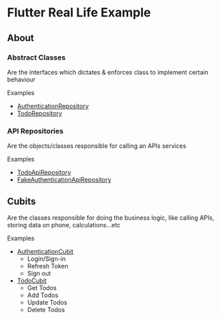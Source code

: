 # Flutter Real Life Example

## About

### Abstract Classes
Are the interfaces which dictates & enforces class to implement certain behaviour

Examples
* [AuthenticationRepository](lib/interfaces/authentication_repository.dart)
* [TodoRepository](lib/interfaces/todo_repository.dart)

### API Repositories
Are the objects/classes responsible for calling an APIs services

Examples
* [TodoApiRepository](lib/repositories/todo_api_repository.dart)
* [FakeAuthenticationApiRepository](lib/repositories/fake_authentication_api_repository.dart)

## Cubits
Are the classes responsible for doing the business logic, like calling APIs, storing data on phone, calculations...etc

Examples
* [AuthenticationCubit](lib/cubits/authentication_cubit.dart)
  * Login/Sign-in
  * Refresh Token
  * Sign out
* [TodoCubit](lib/cubits/todo_cubit.dart)
  * Get Todos
  * Add Todos
  * Update Todos
  * Delete Todos